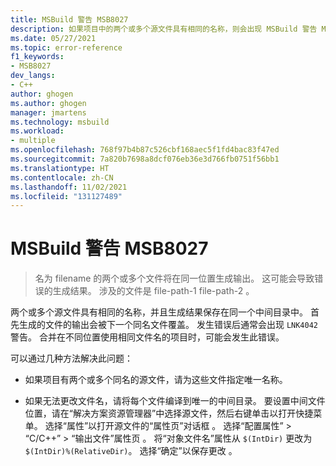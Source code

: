 ```yaml
---
title: MSBuild 警告 MSB8027
description: 如果项目中的两个或多个源文件具有相同的名称，则会出现 MSBuild 警告 MSB8027。
ms.date: 05/27/2021
ms.topic: error-reference
f1_keywords:
- MSB8027
dev_langs:
- C++
author: ghogen
ms.author: ghogen
manager: jmartens
ms.technology: msbuild
ms.workload:
- multiple
ms.openlocfilehash: 768f97b4b87c526cbf168aec5f1fd4bac83f47ed
ms.sourcegitcommit: 7a820b7698a8dcf076eb36e3d766fb0751f56bb1
ms.translationtype: HT
ms.contentlocale: zh-CN
ms.lasthandoff: 11/02/2021
ms.locfileid: "131127489"
---
```

# <a name="msbuild-warning-msb8027"></a>MSBuild 警告 MSB8027

> 名为 filename 的两个或多个文件将在同一位置生成输出。 这可能会导致错误的生成结果。 涉及的文件是 file-path-1 file-path-2 。

两个或多个源文件具有相同的名称，并且生成结果保存在同一个中间目录中。 首先生成的文件的输出会被下一个同名文件覆盖。 发生错误后通常会出现 `LNK4042` 警告。 合并在不同位置使用相同文件名的项目时，可能会发生此错误。

可以通过几种方法解决此问题：

- 如果项目有两个或多个同名的源文件，请为这些文件指定唯一名称。

- 如果无法更改文件名，请将每个文件编译到唯一的中间目录。 要设置中间文件位置，请在“解决方案资源管理器”中选择源文件，然后右键单击以打开快捷菜单。 选择“属性”以打开源文件的“属性页”对话框 。 选择“配置属性” > “C/C++” > “输出文件”属性页  。 将“对象文件名”属性从 `$(IntDir)` 更改为 `$(IntDir)%(RelativeDir)`。 选择“确定”以保存更改  。 
